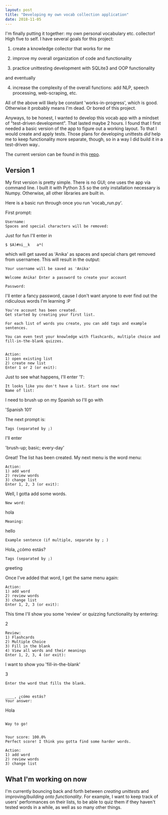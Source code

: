 ```yaml
---
layout: post
title: "Developing my own vocab collection application"
date: 2018-11-05
---
```


I'm finally putting it together: my own personal vocabulary etc. collector! High five to self. I have several goals for this project: 

1) create a knowledge collector that works for me

2) improve my overall organization of code and functionality

3) practice unittesting development with SQLite3 and OOP functionality

and eventually

4) increase the complexity of the overall functions: add NLP, speech processing, web-scraping, etc.

All of the above will likely be constant 'works-in-progress', which is good. Otherwise it probably means I'm dead. Or bored of this project. 

Anyways, to be honest, I wanted to develop this vocab app with a mindset of "test-driven development". That lasted maybe 2 hours. I found that I first needed a basic version of the app to figure out a working layout. To that I would create and apply tests. Those plans for developing unittests *did* help me to keep functionality more separate, though, so in a way I did build it in a test-driven way..

The current version can be found in this <a href="https://github.com/a-n-rose/Vocab-Collector-and-Tester">repo</a>.

## Version 1

My first version is pretty simple. There is no GUI; one uses the app via command line. I built it with Python 3.5 so the only installation necessary is Numpy. Otherwise, all other libraries are built in. 

Here is a basic run through once you run 'vocab_run.py'. 

First prompt:

```
Username: 
Spaces and special characters will be removed: 
```
Just for fun I'll enter in  
```
$ $A)#ni__k   a*( 
```
which will get saved as 'Anika' as spaces and special chars get removed from usernamee. This will result in the output:
```
Your username will be saved as 'Anika'

Welcome Anika! Enter a password to create your account

Password: 

```
I'll enter a fancy password, cause I don't want anyone to ever find out the ridiculous words I'm learning :P 

```
You're account has been created.
Get started by creating your first list.

For each list of words you create, you can add tags and example sentences.

You can even test your knowledge with flashcards, multiple choice and fill-in-the-blank quizzes.


Action:
1) open existing list
2) create new list
Enter 1 or 2 (or exit): 

```

Just to see what happens, I'll enter '1':
```
It looks like you don't have a list. Start one now!
Name of list: 
```
I need to brush up on my Spanish so I'll go with 

'Spanish 101'

The next prompt is:
```
Tags (separated by ;)
```
I'll enter 

'brush-up; basic; every-day'

Great! The list has been created. My next menu is the word menu:
```
Action:
1) add word
2) review words 
3) change list
Enter 1, 2, 3 (or exit): 
```

Well, I gotta add some words.

```
New word: 
```
hola
```
Meaning: 
```
hello
```
Example sentence (if multiple, separate by ; ) 
```
Hola, ¿cómo estás?
```
Tags (separated by ;)
```
greeting


Once I've added that word, I get the same menu again:
```
Action:
1) add word
2) review words 
3) change list
Enter 1, 2, 3 (or exit): 
```

This time I'll show you some 'review' or quizzing functionality by entering:

2


```
Review:
1) Flashcards
2) Multiple Choice
3) Fill in the blank
4) View all words and their meanings
Enter 1, 2, 3, 4 (or exit): 
```
I want to show you 'fill-in-the-blank'

3

```
Enter the word that fills the blank.


____, ¿cómo estás?
Your answer:
```
Hola
```

Way to go!


Your score: 100.0% 
Perfect score! I think you gotta find some harder words.

Action:
1) add word
2) review words 
3) change list

```
## What I'm working on now

I'm currently bouncing back and forth between *creating unittests* and improving/*building onto functionality*. For example, I want to keep track of users' performances on their lists, to be able to quiz them if they haven't tested words in a while, as well as so many other things. 
